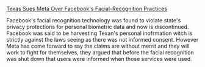 [Texas Sues Meta Over Facebook's Facial-Recognition Practices](https://apple.news/AwffePCR2SMuMM66R2DBWdQ)

Facebook's facial recognition technology was found to violate state's privacy protections for personal biometric data and now is discontinued. Facebook was said to be harvesting Texan's personal inofrmation witch is strictly against the laws seeing as there was not informed consent. However Meta has come forward to say the claims are without merrit and they will work to fight for themselves, they argued that before the facial recognition was shut down that users were informed when those services were used.  
